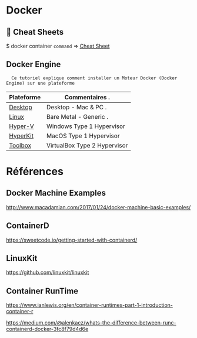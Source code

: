 # Docker 

## :whale: Cheat Sheets

$ docker container `command` => [Cheat Sheet](https://www.docker.com/sites/default/files/Docker_CheatSheet_08.09.2016_0.pdf)

## Docker Engine

```
  Ce tutoriel explique comment installer un Moteur Docker (Docker Engine) sur une plateforme
```

| Plateforme           | Commentaires .               |
|----------------------|------------------------------|
| [Desktop](Desktop)   | Desktop - Mac & PC .         |
| [Linux](Linux)       | Bare Metal - Generic .       |
| [Hyper-V](Hyper-V)   | Windows Type 1 Hypervisor    |
| [HyperKit](HyperKit) | MacOS Type 1 Hypervisor      |
| [Toolbox](Toolbox)   | VirtualBox Type 2 Hypervisor |


# Références 

## Docker Machine Examples

http://www.macadamian.com/2017/01/24/docker-machine-basic-examples/

## ContainerD

https://sweetcode.io/getting-started-with-containerd/

## LinuxKit

https://github.com/linuxkit/linuxkit

## Container RunTime

https://www.ianlewis.org/en/container-runtimes-part-1-introduction-container-r

https://medium.com/@alenkacz/whats-the-difference-between-runc-containerd-docker-3fc8f79d4d6e
